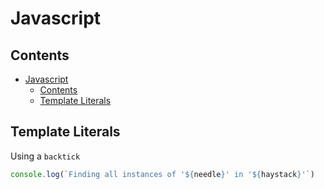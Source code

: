 # Javascript

## Contents

- [Javascript](#javascript)
  - [Contents](#contents)
  - [Template Literals](#template-literals)

## Template Literals 

Using a `backtick`

```js
console.log(`Finding all instances of '${needle}' in '${haystack}'`)
```
